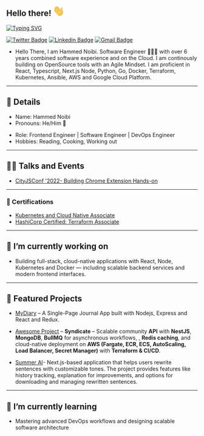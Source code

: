

<h2> Hello there! <img src="https://raw.githubusercontent.com/ABSphreak/ABSphreak/master/gifs/Hi.gif" width="30px"></h2>


[![Typing SVG](https://readme-typing-svg.demolab.com/?lines=I'm+Hammed+Noibi;Software+Engineer|Frontend+|+DevOps)](https://git.io/typing-svg)


[![Twitter Badge](https://img.shields.io/badge/-@hnobi08-1ca0f1?style=flat-square&labelColor=1ca0f1&logo=twitter&logoColor=white&link=https://twitter.com/hnobi08)](https://twitter.com/hnobi08) [![Linkedin Badge](https://img.shields.io/badge/-HammedNoibi-blue?style=flat-square&logo=Linkedin&logoColor=white&link=https://www.linkedin.com/in/hammed-noibi-222520b1/)](https://www.linkedin.com/in/hammed-noibi-222520b1/) [![Gmail Badge](https://img.shields.io/badge/-hnobi08@gmail.com-c14438?style=flat-square&logo=Gmail&logoColor=white&link=mailto:hnobi08@gmail.com)](mailto:hnobi08l@gmail.com)

- Hello There, I am Hammed Noibi. Software Engineer 🧑🏾‍💻 with over 6 years combined software experience and on the Cloud. I am continously building on OpenSource tools with an Agile Mindset. I am proficient in React, Typescript, Next.js Node, Python, Go, Docker, Terraform, Kubernetes, Ansible, AWS and Google Cloud Platform. 

---



## 💬 Details
- Name: Hammed Noibi
- Pronouns: He/Him :man:
<!-- - Presentations -->
- Role: Frontend Engineer | Software Engineer | DevOps Engineer
- Hobbies: Reading, Cooking, Working out



---

## 📣📣 Talks and Events
- [CityJSConf '2022- Building Chrome Extension Hands-on](https://drive.google.com/file/d/1-jim3kvNRQvz65taS15LzL1NbjGf6lp8/view?usp=sharing)


<!-- ### 📕 Latest Blog Posts -->

<!-- BLOG-POST-LIST:START -->
<!-- - [How Platform Engineering is transforming the use of Modern-day Cloud Native Technologies - Yassir Blog](https://medium.com/@Yassirtech/how-platform-engineering-is-transforming-the-use-of-modern-day-cloud-native-technologies-c55e5060c4b4)  -->

---

### 📕 Certifications

- [Kubernetes and Cloud Native Associate](https://www.credly.com/badges/0bc70c24-e172-4e59-bb5b-a58a40854cdf/public_url)
- [HashiCorp Certified: Terraform Associate](https://www.credly.com/badges/7b535cfa-5c02-4e13-81fe-982c7ce6e7e8/public_url)

---

## 🔭 I’m currently working on
- Building full-stack, cloud-native applications with React, Node, Kubernetes and Docker — including scalable backend services and modern frontend interfaces.


---



## 🚀 Featured Projects

- [MyDiary](https://github.com/hnobi/MyDiary-React) – A Single-Page Journal App built with Nodejs, Express and React and Redux.



- [Awesome Project](https://github.com/username/awesome-project) – **Syndicate** – Scalable community **API** with **NestJS**, **MongoDB**, **BullMQ**  for asynchronous workflows, , **Redis caching**, and cloud-native deployment on **AWS (Fargate, ECR, ECS, AutoScaling, Load Balancer, Secret Manager)** with **Terraform & CI/CD**.

- [Summer AI](https://github.com/hnobi/summar-ai)- Next.js-based application that helps users rewrite sentences with customizable tones. The project provides features like history tracking, explanation for improvements, and options for downloading and managing rewritten sentences.

---

## 🌱 I’m currently learning
- Mastering advanced DevOps workflows and designing scalable software architecture




